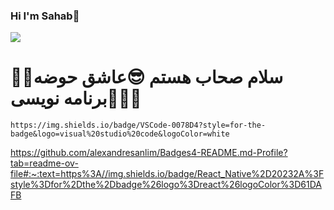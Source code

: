 

### Hi I'm Sahab👋

<img align = "center" src="https://github.com/sahab2000/sahab2000/assets/153683548/d67c3287-1e00-4669-ad60-2a144ab00f02">
<h1>🙋‍♀️سلام صحاب هستم 😎عاشق حوضه برنامه نویسی👩🏼‍💻</h1>


	https://img.shields.io/badge/VSCode-0078D4?style=for-the-badge&logo=visual%20studio%20code&logoColor=white
https://github.com/alexandresanlim/Badges4-README.md-Profile?tab=readme-ov-file#:~:text=https%3A//img.shields.io/badge/React_Native%2D20232A%3Fstyle%3Dfor%2Dthe%2Dbadge%26logo%3Dreact%26logoColor%3D61DAFB
